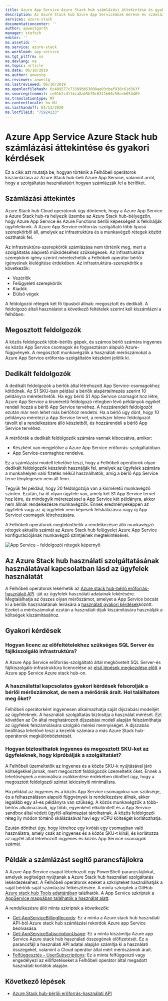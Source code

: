 ```yaml
---
title: Azure App Service Azure Stack hub számlázási áttekintése és gyakori kérdések | Microsoft Docs
description: Az Azure Stack hub Azure App Serviceának mérése és számlázása.
services: azure-stack
documentationcenter: ''
author: apwestgarth
manager: stefsch
editor: ''
ms.assetid: ''
ms.service: azure-stack
ms.workload: app-service
ms.tgt_pltfrm: na
ms.devlang: na
ms.topic: article
ms.date: 06/10/2019
ms.author: anwestg
ms.reviewer: anwestg
ms.lastreviewed: 06/10/2019
ms.openlocfilehash: 6c409577c73389bb53008ae03cbaf938c61d363f
ms.sourcegitcommit: ce01b2cd114ca8ab5b70c6311b66c58ceb054469
ms.translationtype: MT
ms.contentlocale: hu-HU
ms.lasthandoff: 01/13/2020
ms.locfileid: "75924133"
---
```

# <a name="azure-app-service-on-azure-stack-hub-billing-overview-and-faq"></a>Azure App Service Azure Stack hub számlázási áttekintése és gyakori kérdések

Ez a cikk azt mutatja be, hogyan történik a Felhőbeli operátorok kiszámlázása az Azure Stack hub-beli Azure App Service, valamint arról, hogy a szolgáltatás használatáért hogyan számlázzák fel a bérlőket.

## <a name="billing-overview"></a>Számlázási áttekintés

Azure Stack hub Cloud operátorok úgy döntenek, hogy a Azure App Service a Azure Stack hub-ra helyezik üzembe az Azure Stack hub-bélyegzőn, hogy Azure App Service és Azure Functions bérlői képességeit is felkínálják ügyfeleiknek. A Azure App Service erőforrás-szolgáltató több típusú szerepkörből áll, amelyek az infrastruktúra és a munkavégző rétegek között oszthatók fel.

Az infrastruktúra-szerepkörök számlázása nem történik meg, mert a szolgáltatás alapvető működéséhez szükségesek. Az infrastruktúra szerepkörei igény szerint méretezhetők a Felhőbeli operátor bérlői igényeinek kielégítése érdekében. Az infrastruktúra-szerepkörök a következők:

- Vezérlők
- Felügyeleti szerepkörök
- Kiadók
- Elülső végek

A feldolgozói rétegek két fő típusból állnak: megosztott és dedikált. A feldolgozó általi használatot a következő feltételek szerint kell kiszámlázni a felhőben.

## <a name="shared-workers"></a>Megosztott feldolgozók

A közös feldolgozók több-bérlős gépek, és számos bérlő számára ingyenes és közös App Service csomagok és fogyasztáson alapuló Azure-függvények. A megosztott munkavégzők a használati mérőszámokat a Azure App Service erőforrás-szolgáltatón készként jelölik ki.

## <a name="dedicated-workers"></a>Dedikált feldolgozók

A dedikált feldolgozók a bérlők által létrehozott App Service-csomagokhoz kötődnek. Az S1 SKU-ban például a bérlők alapértelmezés szerint 10 példányra méretezhetők. Ha egy bérlő S1 App Service csomagot hoz létre, Azure App Service a kisméretű feldolgozó rétegben lévő példányok egyikét rendeli hozzá a bérlő App Service tervéhez. A hozzárendelt feldolgozót ezután már nem lehet más bérlőhöz rendelni. Ha a bérlő úgy dönt, hogy 10 példányra méretezi a App Service tervet, a rendszer kilenc feldolgozót távolít el a rendelkezésre álló készletből, és hozzárendeli a bérlő App Service tervéhez.

A mérőórák a dedikált feldolgozók számára vannak kibocsátva, amikor:

- Készként van megjelölve a Azure App Service erőforrás-szolgáltatóban.
- App Service-csomaghoz rendelve.

Ez a számlázási modell lehetővé teszi, hogy a Felhőbeli operátorok olyan dedikált feldolgozók készletét használják fel, amelyek az ügyfelek számára a munkahelyen való fizetés nélkül használhatók, amíg a bérlő App Service terve ténylegesen nem áll fenn. 

Tegyük fel például, hogy 20 feldolgozója van a kisméretű munkavégző szinten. Ezután, ha öt olyan ügyfele van, amely két S1 App Service tervet hoz létre, és mindegyik méretezéssel a App Service két példányra, akkor nem állnak rendelkezésre munkavégzők. Ennek eredményeképpen az ügyfelek vagy az új ügyfelek nem képesek felskálázásra vagy új App Servicei csomagok létrehozására. 

A Felhőbeli operátorok megtekinthetik a rendelkezésre álló munkavégző rétegek aktuális számát az Azure Stack hub felügyelet Azure App Service konfigurációjának munkavégző szintjeinek megtekintésével.

![App Service – feldolgozói rétegek képernyő][1]

## <a name="see-customer-usage-by-using-the-azure-stack-hub-usage-service"></a>Az Azure Stack hub használati szolgáltatásának használatával kapcsolatban lásd az ügyfelek használatát

A Felhőbeli operátorok lekérhetik az [Azure stack hub-bérlő erőforrás-használati API](azure-stack-tenant-resource-usage-api.md) -ját az ügyfelek használati adatainak lekérésére. Megtalálhatja az összes olyan mérőszámot, amelyet a App Service bocsát ki a bérlők használatának leírására a [használati gyakori kérdések](azure-stack-usage-related-faq.md)között. Ezeket a mérőszámokat ezután a használati díjak kiszámítására használják a költségek kiszámításához.

## <a name="frequently-asked-questions"></a>Gyakori kérdések

### <a name="how-do-i-license-the-sql-server-and-file-server-infrastructure-required-in-the-prerequisites"></a>Hogyan licenc az előfeltételekhez szükséges SQL Server és fájlkiszolgáló infrastruktúra?

A Azure App Service erőforrás-szolgáltató által megkövetelt SQL Server-és fájlkiszolgáló-infrastruktúra licencelése az [első lépések megkezdése előtt](azure-stack-app-service-before-you-get-started.md#licensing-concerns-for-required-file-server-and-sql-server) a Azure app Service Azure stack hub-on.

### <a name="the-usage-faq-lists-the-tenant-meters-but-not-the-prices-for-those-meters-where-can-i-find-them"></a>A használattal kapcsolatos gyakori kérdések felsorolják a bérlői mérőszámokat, de nem a mérőórák árait. Hol találhatom meg őket?

Felhőbeli operátorként ingyenesen alkalmazhatja saját díjszabási modelljét az ügyfeleknek. A használati szolgáltatás biztosítja a használat mérését. Ezt követően az Ön által meghatározott díjszabási modell alapján felszámíthatja az ügyfelek felszámolására szolgáló mérési mennyiséget. A díjszabás beállítása lehetővé teszi a kezelők számára a más Azure Stack hub-operátorok megkülönböztetését.

### <a name="as-a-csp-how-can-i-offer-free-and-shared-skus-for-customers-to-try-out-the-service"></a>Hogyan biztosíthatok ingyenes és megosztott SKU-ket az ügyfeleknek, hogy kipróbálják a szolgáltatást?

A Felhőbeli üzemeltetők az ingyenes és a közös SKU-k nyújtásával járó költségekkel járnak, mert megosztott feldolgozók üzemeltetik őket. Ennek a lehetőségnek a minimálisra csökkentése érdekében dönthet úgy, hogy a megosztott feldolgozói szintet lekicsinyíti minimálisra. 

Ha például az ingyenes és a közös App Service csomagokra van szüksége, és a felhasználáson alapuló függvények is rendelkezésre állnak, akkor legalább egy a1-es példányra van szükség. A közös munkavégzők a több-bérlős alkalmazások, így több, egyenként elkülönített és a App Service sandbox által védett ügyfél-alkalmazást tárolhatnak. A közös feldolgozói réteg ily módon történő skálázásával havi egy vCPU költségét korlátozhatja.

Ezután dönthet úgy, hogy létrehoz egy kvótát egy csomagban való használatra, amely csak az ingyenes és a közös SKU-t kínál, és korlátozza az ügyfél által létrehozott ingyenes és közös App Service csomagok számát.

## <a name="sample-scripts-to-assist-with-billing"></a>Példák a számlázást segítő parancsfájlokra

A Azure App Service csapat létrehozott egy PowerShell-parancsfájlokat, amelyek segítséget nyújtanak a Azure Stack hub használati szolgáltatás lekérdezéséhez. A Felhőbeli operátorok ezeket a szkripteket használhatják a saját bérlőik saját számlázási felkészítésére. A minta szkriptek a GitHub [Azure stack hub Tools adattárában](https://github.com/Azure/AzureStack-tools) találhatók. A App Service szkriptek a [AppService mappában találhatók a használat alatt](https://aka.ms/aa6zku8).

A rendelkezésre álló minta szkriptek a következők:

- [Get-AppServiceBillingRecords](https://aka.ms/aa6zku2): Ez a minta a Azure stack hub használati API-ból Azure stack hub számlázási rekordok Azure app Service beolvasása.
- [Get-AppServiceSubscriptionUsage](https://aka.ms/aa6zku6): Ez a minta kiszámítja Azure app Service Azure stack hub használati összegének előfizetését. Ez a parancsfájl a használati API adatai alapján számítja ki a használati összegeket, valamint a Cloud operátor által mért mérőszámok árait.
- [Felfüggesztés – UserSubscriptions](https://aka.ms/aa6zku7): Ez a minta felfüggeszti vagy engedélyezi az előfizetéseket a Felhőbeli operátor által megadott használati korlátok alapján.

## <a name="next-steps"></a>Következő lépések

- [Azure Stack hub-bérlői erőforrás-használati API](azure-stack-tenant-resource-usage-api.md)

<!--Image references-->
[1]: ./media/app-service-billing-faq/app-service-worker-tiers.png
